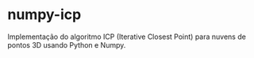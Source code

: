 # numpy-icp
Implementação do algoritmo ICP (Iterative Closest Point) para nuvens de pontos 3D usando Python e Numpy.
